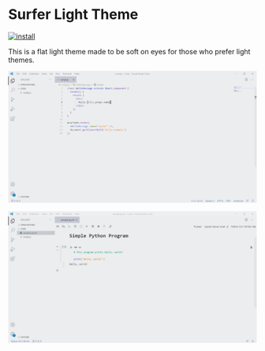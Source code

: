 # Surfer Light Theme

[![install](https://img.shields.io/badge/dynamic/xml?color=blue&label=Installs&query=.%2F%2F%2A%5Bcontains%28%40class%2C%27installs-text%27%29%5D&url=https%3A%2F%2Fmarketplace.visualstudio.com%2Fitems%3FitemName%3DSurfer.surfer-light-theme)](https://marketplace.visualstudio.com/items?itemName=Surfer.surfer-light-theme)

This is a flat light theme made to be soft on eyes for those who prefer light themes.

![Surfer Light](https://github.com//AadityaTank/Surfer_Theme/blob/main/static/screenshot1.jpg?raw=true)

![Surfer Light](https://github.com//AadityaTank/Surfer_Theme/blob/main/static/screenshot2.jpg?raw=true)